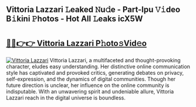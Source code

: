 ## Vittoria Lazzari 𝙻eaked 𝙽u𝚍e - Part-Ipu 𝚅𝚒deo B𝚒kini 𝙿hotos - Hot All 𝙻eaks icX5W

# <h2><a href="http://ld2sg47.urlbe.top/?page=Vittoria+Lazzari">🔗🔗👉👉 Vittoria Lazzari P𝚑oto𝚜Vid𝚎o</a></h2>

[![Vittoria Lazzari](https://i.imgur.com/eBuTRDB.gif)](http://ld2sg47.urlbe.top/?page=Vittoria+Lazzari)
Vittoria Lazzari, a multifaceted and thought-provoking character, eludes easy understanding. Her distinctive online communication style has captivated and provoked critics, generating debates on privacy, self-expression, and the dynamics of digital communities. Though her future direction is unclear, her influence on the online community is indisputable. With an unwavering spirit and undeniable allure, Vittoria Lazzari reach in the digital universe is boundless.
